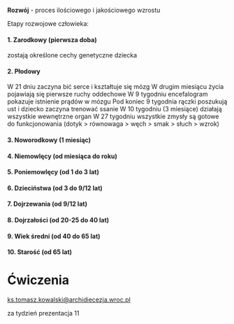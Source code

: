 **Rozwój** - proces ilościowego i jakościowego wzrostu

Etapy rozwojowe człowieka:
#### 1. Zarodkowy (pierwsza doba)
zostają określone cechy genetyczne dziecka
#### 2. Płodowy
W 21 dniu zaczyna bić serce i kształtuje się mózg
W drugim miesiącu życia pojawiają się pierwsze ruchy oddechowe
W 9 tygodniu encefalogram pokazuje istnienie prądów w mózgu
Pod koniec 9 tygodnia rączki poszukują ust i dziecko zaczyna trenować ssanie
W 10 tygodniu (3 miesiące) działają wszystkie wewnętrzne organ
W 27 tygodniu wszystkie zmysły są gotowe do funkcjonowania (dotyk > równowaga > węch > smak > słuch > wzrok)
#### 3. Noworodkowy (1 miesiąc)
#### 4. Niemowlęcy (od miesiąca do roku)
#### 5. Poniemowlęcy (od 1 do 3 lat)
#### 6. Dzieciństwa (od 3 do 9/12 lat)
#### 7. Dojrzewania (od 9/12 lat)
#### 8. Dojrzałości (od 20-25 do 40 lat)
#### 9. Wiek średni (od 40 do 65 lat)
#### 10. Starość (od 65 lat)

# Ćwiczenia
ks.tomasz.kowalski@archidiecezja.wroc.pl

za tydzień prezentacja 11